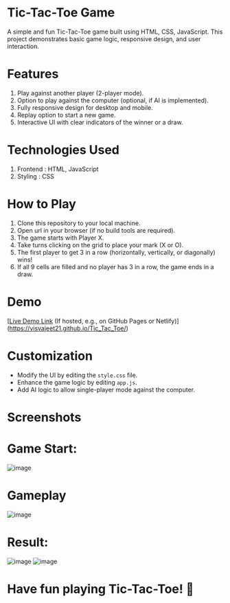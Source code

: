 # Tic-Tac-Toe Game

A simple and fun Tic-Tac-Toe game built using HTML, CSS, JavaScript. This project demonstrates basic game logic, responsive design, and user interaction.

# Features

1. Play against another player (2-player mode).
2. Option to play against the computer (optional, if AI is implemented).
3. Fully responsive design for desktop and mobile.
4. Replay option to start a new game.
5. Interactive UI with clear indicators of the winner or a draw.

# Technologies Used

1. Frontend : HTML, JavaScript
2. Styling : CSS


# How to Play

1. Clone this repository to your local machine.
2. Open url in your browser (if no build tools are required).
3. The game starts with Player X.
4. Take turns clicking on the grid to place your mark (X or O).
5. The first player to get 3 in a row (horizontally, vertically, or diagonally) wins!
6. If all 9 cells are filled and no player has 3 in a row, the game ends in a draw.

# Demo

[[Live Demo Link](#) (If hosted, e.g., on GitHub Pages or Netlify)](https://visvajeet21.github.io/Tic_Tac_Toe/)

# Customization

- Modify the UI by editing the `style.css` file.
- Enhance the game logic by editing `app.js`.
- Add AI logic to allow single-player mode against the computer.


# Screenshots

# Game Start:
![image](https://github.com/user-attachments/assets/3a3c0e23-797e-474f-a27f-b0a42cc44703)

# Gameplay
![image](https://github.com/user-attachments/assets/a588107c-eafe-4b46-82c2-0c0db05c3c80)

# Result: 
![image](https://github.com/user-attachments/assets/8640eb2c-f5f1-43fe-bff8-342c7df4e5ca)
![image](https://github.com/user-attachments/assets/5c7150a7-9985-465d-90b9-9a0dcbe03ecf)

# Have fun playing Tic-Tac-Toe! 🎉
